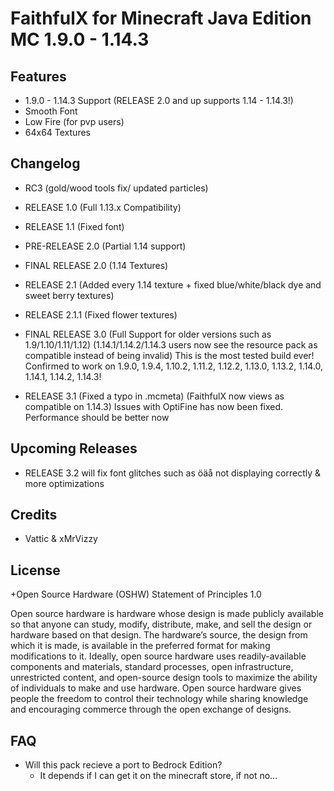 # FaithfulX for Minecraft Java Edition MC 1.9.0 - 1.14.3

## Features
+ 1.9.0 - 1.14.3 Support (RELEASE 2.0 and up supports 1.14 - 1.14.3!)
+ Smooth Font
+ Low Fire (for pvp users)
+ 64x64 Textures

## Changelog
+ RC3 (gold/wood tools fix/ updated particles)

+ RELEASE 1.0 (Full 1.13.x Compatibility)

+ RELEASE 1.1 (Fixed font)

+ PRE-RELEASE 2.0 (Partial 1.14 support)

+ FINAL RELEASE 2.0 (1.14 Textures)

+ RELEASE 2.1 (Added every 1.14 texture + fixed blue/white/black dye and sweet berry textures)

+ RELEASE 2.1.1 (Fixed flower textures)

+ FINAL RELEASE 3.0 (Full Support for older versions such as 1.9/1.10/1.11/1.12) (1.14.1/1.14.2/1.14.3 users now see the resource pack as compatible instead of being invalid) This is the most tested build ever! Confirmed to work on 1.9.0, 1.9.4, 1.10.2, 1.11.2, 1.12.2, 1.13.0, 1.13.2, 1.14.0, 1.14.1, 1.14.2, 1.14.3!

+ RELEASE 3.1 (Fixed a typo in .mcmeta) (FaithfulX now views as compatible on 1.14.3) Issues with OptiFine has now been fixed. Performance should be better now

## Upcoming Releases
+ RELEASE 3.2 will fix font glitches such as öäå not displaying correctly & more optimizations

## Credits
+ Vattic & xMrVizzy

## License
+Open Source Hardware (OSHW) Statement of Principles 1.0

Open source hardware is hardware whose design is made publicly available so that anyone can study, modify, distribute, make, and sell the design or hardware based on that design. The hardware’s source, the design from which it is made, is available in the preferred format for making modifications to it. Ideally, open source hardware uses readily-available components and materials, standard processes, open infrastructure, unrestricted content, and open-source design tools to maximize the ability of individuals to make and use hardware. Open source hardware gives people the freedom to control their technology while sharing knowledge and encouraging commerce through the open exchange of designs.


## FAQ
+ Will this pack recieve a port to Bedrock Edition?
  + It depends if I can get it on the minecraft store, if not no...

